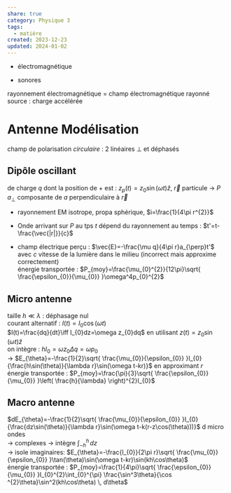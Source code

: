 ```yaml
---  
share: true  
category: Physique 3  
tags:  
  - matière  
created: 2023-12-23  
updated: 2024-01-02  
---  
```

  
  
- électromagnétique   
  
- sonores   
  
rayonnement électromagnétique = champ électromagnétique rayonné  
	source : charge accélérée  
# Antenne Modélisation  
champ de polarisation *circulaire* : 2 linéaires $\perp$ et déphasés  
## Dipôle oscillant  
de charge $q$ dont la position de + est : $z_{p}(t)=z_{0}\sin(\omega t) \hat{z}$, $\vec{r}$ particule → $P$   
$a_{\perp}$ composante de $a$ perpendiculaire à $\vec{r}$  
  
- rayonnement EM isotrope, propa sphérique, $i=\frac{1}{4\pi r^{2}}$  
  
- Onde arrivant sur $P$ au tps $t$ dépend du rayonnement au temps : $t'=t-\frac{\vec{|r|}}{c}$  
  
- champ électrique perçu : $\vec{E}=-\frac{\mu q}{4\pi r}a_{\perp}t'$   
	avec $c$ vitesse de la lumière dans le milieu (incorrect mais approxime correctement)  
énergie transportée : $P_{moy}=\frac{\mu_{0}^{2}}{12\pi}\sqrt{ \frac{\epsilon_{0}}{\mu_{0}} }\omega^4p_{0}^{2}$  
## Micro antenne  
taille $h\ll \lambda$ : déphasage nul  
courant alternatif : $I(t)=I_{0}\cos(\omega t)$  
$I(t)=\frac{dq}{dt}\iff I_{0}dz=\omega z_{0}dq$ en utilisant $z(t)=z_{0}\sin(\omega t) \hat{z}$  
on intègre : $hI_{0}=\omega z_{0}\Delta q=\omega p_{0}$  
→ $E_{\theta}=-\frac{1}{2}\sqrt{ \frac{\mu_{0}}{\epsilon_{0}} }I_{0}{\frac{h\sin(\theta)}{\lambda r}\sin(\omega t-kr)}$ en approximant $r$  
énergie transportée : $P_{moy}=\frac{\pi}{3}\sqrt{ \frac{\epsilon_{0}}{\mu_{0}} }\left( \frac{h}{\lambda} \right)^{2}I_{0}$  
## Macro antenne  
$dE_{\theta}=-\frac{1}{2}\sqrt{ \frac{\mu_{0}}{\epsilon_{0}} }I_{0}{\frac{dz\sin(\theta)}{\lambda r}\sin(\omega t-k(r-z\cos(\theta)))}$ d micro ondes  
→ complexes → intègre $\int_{-h}^{h}  \, dz$  
→ isole imaginaires: $E_{\theta}=-\frac{I_{0}}{2\pi r}\sqrt{ \frac{\mu_{0}}{\epsilon_{0}} }\tan(\theta)\sin(\omega t-kr)\sin(kh\cos\theta)$  
énergie transportée : $P_{moy}=\frac{1}{4\pi}\sqrt{ \frac{\epsilon_{0}}{\mu_{0}} }I_{0}^{2}\int_{0}^{\pi} \frac{\sin^3\theta}{\cos ^{2}\theta}\sin^2(kh\cos\theta) \, d\theta$  
